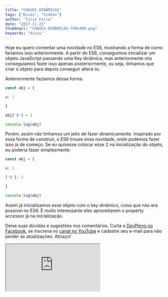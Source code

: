 ```yaml
---
title: "CHAVES DINÂMICAS"
tags: ["Dicas", "Videos"]
author: "Tulio Faria"
date: "2017-11-23"
thumbnail: "CHAVES-DINÂMICAS-790x400.png"
keywords: "dicas"
---
```


Hoje eu quero comentar uma novidade no ES6, mostrando a forma de como faríamos isso anteriormente. A partir do ES6, conseguimos inicializar um objeto JavaScript passando uma Key dinâmica, mas anteriormente nós conseguiamos fazer isso apenas posteriormente, ou seja, tínhamos que criar o objeto para depois conseguir alterá-lo.

Anteriormente fazíamos dessa forma:

```jsx {numberLines: true}
const obj = {

a: 1

}

obj['b'] = 2

console.log(obj)

```

Porém, assim não tínhamos um jeito de fazer dinamicamente. Inspirado por essa forma de construir, o ES6 trouxe essa novidade, onde podemos fazer isso já de começo. Se eu quisesse colocar esse 2 na inicialização do objeto, eu poderia fazer simplesmente:

```jsx {numberLines: true}
const obj = {

a: 1

['b']: 2

}

console.log(obj)

```

Assim já inicializamos esse objeto com o key dinâmico, coisa que não era possível no ES6. É muito interessante eles aproveitarem o property accessor já na inicialização.


 Deixe suas dúvidas e sugestões nos comentários. Curta o [DevPleno no Facebook](http://www.facebook.com/devpleno), se inscreva no [canal no YouTube](https://www.youtube.com/channel/UC07JWf9A0B1scApbS1Te7Ww) e cadastre seu e-mail para não perder as atualizações. Abraço!

<div class="embed-responsive embed-responsive-16by9"> 
<iframe class="embed-responsive-item" src="https://www.youtube.com/embed/V-lJhz4gyFs" allowfullscreen></iframe>
 </div>